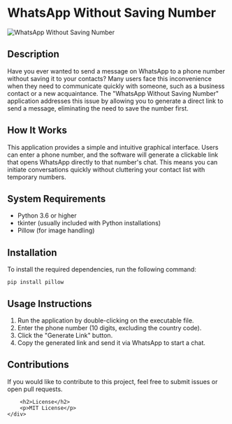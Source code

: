 <!DOCTYPE html>
<html lang="en">
<head>
    <meta charset="UTF-8">
    <meta name="viewport" content="width=device-width, initial-scale=1.0">
    
    
</head>
<body>
    <div class="container">
        <h1>WhatsApp Without Saving Number</h1>
        <img src="https://i.ibb.co/RY39kyD/image.png" alt="WhatsApp Without Saving Number">
        <h2>Description</h2>
        <p>
            Have you ever wanted to send a message on WhatsApp to a phone number without saving it to your contacts? 
            Many users face this inconvenience when they need to communicate quickly with someone, such as a business contact or a new acquaintance. 
            The "WhatsApp Without Saving Number" application addresses this issue by allowing you to generate a direct link to send a message, eliminating the need to save the number first.
        </p>
        <h2>How It Works</h2>
        <p>
            This application provides a simple and intuitive graphical interface. Users can enter a phone number, and the software will generate a clickable link that opens WhatsApp directly to that number's chat. 
            This means you can initiate conversations quickly without cluttering your contact list with temporary numbers.
        </p>
        <h2>System Requirements</h2>
        <ul>
            <li>Python 3.6 or higher</li>
            <li>tkinter (usually included with Python installations)</li>
            <li>Pillow (for image handling)</li>
        </ul>
        <h2>Installation</h2>
        <p>To install the required dependencies, run the following command:</p>
        <pre><code>pip install pillow</code></pre>
        <h2>Usage Instructions</h2>
        <ol>
            <li>Run the application by double-clicking on the executable file.</li>
            <li>Enter the phone number (10 digits, excluding the country code).</li>
            <li>Click the "Generate Link" button.</li>
            <li>Copy the generated link and send it via WhatsApp to start a chat.</li>
        </ol>
        <h2>Contributions</h2>
        <p>If you would like to contribute to this project, feel free to submit issues or open pull requests.</p>

        <h2>License</h2>
        <p>MIT License</p>
    </div>
</body>
</html>
